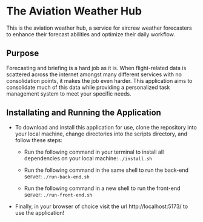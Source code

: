 # The Aviation Weather Hub

This is the aviation weather hub, a service for aircrew weather forecasters to enhance their forecast abilities and optimize their daily workflow.

## Purpose

Forecasting and briefing is a hard job as it is. When flight-related data is scattered across the internet amongst many different services with no consolidation points, it makes the job even harder. This application aims to consolidate much of this data while providing a personalized task management system to meet your specific needs.

## Installating and Running the Application

- To download and install this application for use, clone the repository into your local machine, change directories into the scripts directory, and follow these steps:

  - Run the following command in your terminal to install all dependencies on your local machine: `./install.sh`

  - Run the following command in the same shell to run the back-end server: `./run-back-end.sh`

  - Run the following command in a new shell to run the front-end server: `./run-front-end.sh`

- Finally, in your browser of choice visit the url http://localhost:5173/ to use the application!
